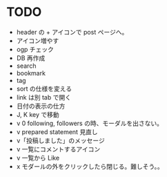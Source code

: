 # TODO

- header の + アイコンで post ページへ。
- アイコン増やす
- ogp チェック
- DB 再作成
- search
- bookmark
- tag
- sort の仕様を変える
- link は別 tab で開く
- 日付の表示の仕方
- J, K key で移動
- v 0 following, followers の時、モーダルを出さない。
- v prepared statement 見直し
- v「投稿しました」のメッセージ
- v 一覧にコメントするアイコン
- v 一覧から Like
- x モダールの外をクリックしたら閉じる。難しそう。。
